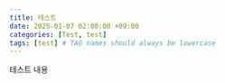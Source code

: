 ```yaml
---
title: 테스트
date: 2025-01-07 02:00:00 +09:00
categories: [Test, test]
tags: [test] # TAG names should always be lowercase
---
```


테스트 내용